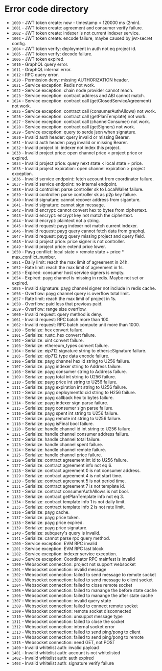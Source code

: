 # Error code directory

- `1000` - JWT token create: now - timestamp < 120000 ms (2min).
- `1001` - JWT token create: agreement and consumer verify failure.
- `1002` - JWT token create: indexer is not current indexer service.
- `1003` - JWT token create: encode failure, maybe caused by jwt-secret config.
- `1004` - JWT token verify: deployment in auth not eq project id.
- `1005` - JWT token verify: decode failure.
- `1006` - JWT token expired.
- `1010` - GraphQL query error.
- `1011` - GraphQL internal error.
- `1012` - RPC query error.
- `1020` - Permission deny: missing AUTHORIZATION header.
- `1021` - Service exception: Redis not work.
- `1022` - Service exception: chain node provider cannot reach.
- `1023` - Service exception: contract address and ABI cannot match.
- `1024` - Service exception: contract call (getClosedServiceAgreement) not work.
- `1025` - Service exception: contract call (consumerAuthAllows) not work.
- `1026` - Service exception: contract call (getPlanTemplate) not work.
- `1027` - Service exception: contract call (channelConsumer) not work.
- `1028` - Service exception: contract call (getSigners) not work.
- `1029` - Service exception: query to serde json when signature.
- `1030` - Invalid auth header: query invalid or missing Bearer.
- `1031` - Invalid auth header: payg invalid or missing Bearer.
- `1032` - Invalid project id: indexer not index this project.
- `1033` - Invalid project price: open channel price < project price or expired.
- `1034` - Invalid project price: query next state < local state + price.
- `1035` - Invalid project expiration: open channel expiration > project exception.
- `1036` - Invalid service endpoint: fetch account from coordinator failure.
- `1037` - Invalid service endpoint: no internal endpoint.
- `1038` - Invalid controller: parse controller sk to LocalWallet failure.
- `1039` - Invalid controller: parse controller sk as p2p key failure.
- `1040` - Invalid signature: cannot recover address from siganture.
- `1041` - Invalid signature: cannot sign message.
- `1042` - Invalid encrypt: cannot convert hex to bytes from ciphertext.
- `1043` - Invalid encrypt: encrypt key not match the ciphertext.
- `1044` - Invalid encrypt: plaintext not a string.
- `1045` - Invalid request: payg indexer not match current indexer.
- `1046` - Invalid request: payg query cannot fetch data from graphql.
- `1047` - Invalid request: payg query missing project and query field.
- `1048` - Invalid project price: price signer is not controller.
- `1049` - Invalid project price: extend price lower.
- `1050` - Payg conflict: local state > remote state + price * max_conflict_number.
- `1051` - Daily limit: reach the max limit of agreement in 24h.
- `1052` - Rate limit: reach the max limit of agreement in 1s.
- `1053` - Expired: consumer host service signers is empty.
- `1054` - Expired: payg channel is missing in redis. Maybe not set or expired.
- `1055` - Invalid signature: payg channel signer not include in redis cache.
- `1056` - Overflow: payg channel query is overflow total limit.
- `1057` - Rate limit: reach the max limit of project in 1s.
- `1058` - Overflow: paid less that previous paid.
- `1059` - Overflow: range size overflow.
- `1060` - Invalid request: query method is deny.
- `1061` - Invalid request: RPC batch more than 100.
- `1062` - Invalid request: RPC batch compute unit more than 1000.
- `1100` - Serialize: hex convert failure.
- `1101` - Serialize: rustc_hex convert failure.
- `1102` - Serialize: uint convert failure.
- `1103` - Serialize: ethereum_types convert failure.
- `1104` - Serialize: eip712 signature string to ethers::Signature failure.
- `1105` - Serialize: eip712 type data encode failure.
- `1106` - Serialize: payg channel hex id string to U256 failure.
- `1107` - Serialize: payg indexer string to Address failure.
- `1108` - Serialize: payg consumer string to Address failure.
- `1109` - Serialize: payg total int string to U256 failure.
- `1110` - Serialize: payg price int string to U256 failure.
- `1111` - Serialize: payg expiration int string to U256 failure.
- `1112` - Serialize: payg deploymentId cid string to H256 failure.
- `1113` - Serialize: payg callback hex to bytes failure.
- `1114` - Serialize: payg indexer sign parse failure.
- `1115` - Serialize: payg consumer sign parse failure.
- `1116` - Serialize: payg spent int string to U256 failure.
- `1117` - Serialize: payg remote int string to U256 failure.
- `1118` - Serialize: payg isFinal bool failure.
- `1120` - Serialize: handle channel id int string to U256 failure.
- `1121` - Serialize: handle channel consumer address failure.
- `1122` - Serialize: handle channel total failure.
- `1123` - Serialize: handle channel spent failure.
- `1124` - Serialize: handle channel remote failure.
- `1125` - Serialize: handle channel price failure.
- `1126` - Serialize: contract agreement int id to U256 failure.
- `1127` - Serialize: contract agreement info not eq 6.
- `1128` - Serialize: contract agreement 0 is not consumer address.
- `1129` - Serialize: contract agreement 4 is not start time.
- `1130` - Serialize: contract agreement 5 is not period time.
- `1131` - Serialize: contract agreement 7 is not template id.
- `1132` - Serialize: contract consumerAuthAllows is not bool.
- `1133` - Serialize: contract getPlanTemplate info not eq 3.
- `1134` - Serialize: contract template info 1 is not daily limit.
- `1135` - Serialize: contract template info 2 is not rate limit.
- `1136` - Serialize: payg cache.
- `1137` - Serialize: payg price token.
- `1138` - Serialize: payg price expired.
- `1139` - Serialize: payg price signature.
- `1140` - Serialize: subquery's query is invalid.
- `1141` - Serialize: cannot parse rpc query method.
- `1200` - Service exception: EVM RPC invalid
- `1201` - Service exception: EVM RPC last block
- `1202` - Service exception: indexer service exception.
- `1203` - Service exception: Coordinator RPC mainfest is invalid
- `1300` - Websocket connection: project not support websocket
- `1301` - Websocket connection: invalid message
- `1302` - Websocket connection: failed to send message to remote socket
- `1303` - Websocket connection: failed to send message to client socket
- `1304` - Websocket connection: failed to close remote socket
- `1305` - Websocket connection: failed to manange the before state cache
- `1306` - Websocket connection: failed to manange the after state cache
- `1307` - Websocket connection: invalid query state
- `1308` - Websocket connection: failed to connect remote socket
- `1309` - Websocket connection: remote socket disconnected
- `1310` - Websocket connection: unsuppot message type
- `1311` - Websocket connection: failed to close the socket
- `1312` - Websocket connection: internal socket error
- `1313` - Websocket connection: failed to send ping/pong to client
- `1314` - Websocket connection: failed to send ping/pong to remote
- `1315` - Websocket connection: need GET, not POST
- `1400` - Invalid whitelist auth: invalid payload
- `1401` - Invalid whitelist auth: account is not whitelisted
- `1402` - Invalid whitelist auth: auth expired
- `1403` - Invalid whitelist auth: signature verify failure
